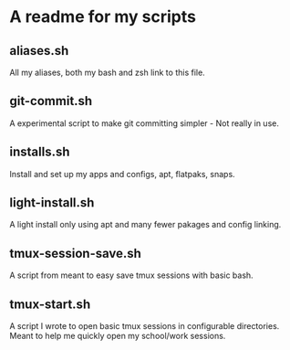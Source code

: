 
# A readme for my scripts

## aliases.sh
All my aliases, both my bash and zsh link to this file.

## git-commit.sh
A experimental script to make git committing simpler - Not really in use.

## installs.sh
Install and set up my apps and configs, apt, flatpaks, snaps.

## light-install.sh
A light install only using apt and many fewer pakages and config linking.

## tmux-session-save.sh
A script from []() meant to easy save tmux sessions with basic bash.

## tmux-start.sh
A script I wrote to open basic tmux sessions in configurable directories. Meant to help me quickly open my school/work sessions.

